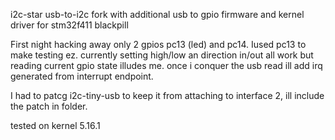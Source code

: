 i2c-star usb-to-i2c fork with additional usb to gpio firmware and kernel driver for stm32f411 blackpill


First night hacking away only 2 gpios pc13 (led) and pc14. Iused pc13 to make testing ez. currently setting high/low an direction in/out all work but reading current gpio state illudes me. once i conquer the usb read ill add irq generated from interrupt endpoint.


I had to patcg i2c-tiny-usb to keep it from attaching to interface 2, ill include the patch in folder. 


tested on kernel 5.16.1



